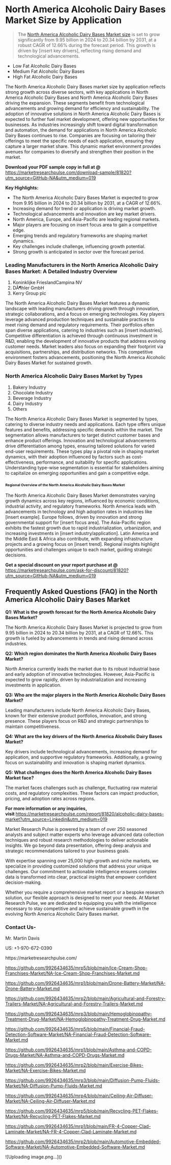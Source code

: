 <h1>North America Alcoholic Dairy Bases Market&nbsp;Size by Application</h1><blockquote><p>The <a href="https://marketresearchpulse.com/download-sample/81820?utm_source=GitHub-NA&amp;utm_medium=019">North America Alcoholic Dairy Bases Market size</a> is set to grow significantly from 9.95 billion in 2024 to 20.34 billion by 2031, at a robust CAGR of 12.66% during the forecast period. This growth is driven by [insert key drivers], reflecting rising demand and technological advancements.</p></blockquote><ul><li>Low Fat Alcoholic Dairy Bases<li> Medium Fat Alcoholic Dairy Bases<li> High Fat Alcoholic Dairy Bases</li></ul><p>The North America Alcoholic Dairy Bases market size by application reflects strong growth across diverse sectors, with key applications in North America Alcoholic Dairy Bases and North America Alcoholic Dairy Bases driving the expansion. These segments benefit from technological advancements and growing demand for efficiency and sustainability. The adoption of innovative solutions in North America Alcoholic Dairy Bases is expected to further fuel market development, offering new opportunities for businesses. As industries increasingly shift toward digital transformation and automation, the demand for applications in North America Alcoholic Dairy Bases continues to rise. Companies are focusing on tailoring their offerings to meet the specific needs of each application, ensuring they capture a larger market share. This dynamic market environment provides avenues for companies to diversify and strengthen their position in the market.</p><p><strong>Download your PDF sample copy in full at @ </strong><a href="https://marketresearchpulse.com/download-sample/81820?utm_source=GitHub-NA&amp;utm_medium=019">https://marketresearchpulse.com/download-sample/81820?utm_source=GitHub-NA&amp;utm_medium=019</a></p><p><strong>Key Highlights: </strong></p><ul><li>The North America Alcoholic Dairy Bases Market is expected to grow from 9.95 billion in 2024 to 20.34 billion by 2031, at a CAGR of 12.66%.</li><li>Increasing demand for trend or application is driving market growth.</li><li>Technological advancements and innovation are key market drivers.</li><li>North America, Europe, and Asia-Pacific are leading regional markets.</li><li>Major players are focusing on insert focus area to gain a competitive edge.</li><li>Emerging trends and regulatory frameworks are shaping market dynamics.</li><li>Key challenges include challenge, influencing growth potential.</li><li>Strong growth is anticipated in sector over the forecast period.</li></ul><h3>Leading Manufacturers in the North America Alcoholic Dairy Bases Market: A Detailed Industry Overview</h3><ol><li>Koninklijke FrieslandCampina NV</li><li>DÃ¶hler GmbH</li><li>Kerry Group plc</li></ol><div class="flex max-w-full flex-col flex-grow"><div class="min-h-8 text-message flex w-full flex-col items-end gap-2 whitespace-normal break-words [.text-message+&amp;]:mt-5" dir="auto" data-message-author-role="assistant" data-message-id="fd8432e4-4910-450d-b182-61b7bfb0a01f" data-message-model-slug="gpt-4o"><div class="flex w-full flex-col gap-1 empty:hidden first:pt-[3px]"><div class="markdown prose w-full break-words dark:prose-invert light"><p>The North America Alcoholic Dairy Bases Market features a dynamic landscape with leading manufacturers driving growth through innovation, strategic collaborations, and a focus on emerging technologies. Key players leverage advanced production techniques and sustainable practices to meet rising demand and regulatory requirements. Their portfolios often span diverse applications, catering to industries such as [insert industries]. Competitive differentiation is achieved through continuous investment in R&amp;D, enabling the development of innovative products that address evolving customer needs. Market leaders also focus on expanding their footprint via acquisitions, partnerships, and distribution networks. This competitive environment fosters advancements, positioning the North America Alcoholic Dairy Bases Market for sustained growth.</p></div></div></div></div><h3>North America Alcoholic Dairy Bases Market by Types</h3><ol><li>Bakery Industry<li> Chocolate Industry<li> Beverage Industry<li> Dairy Industry<li> Others</li></ol><div class="flex max-w-full flex-col flex-grow"><div class="min-h-8 text-message flex w-full flex-col items-end gap-2 whitespace-normal break-words [.text-message+&amp;]:mt-5" dir="auto" data-message-author-role="assistant" data-message-id="084470be-0bb7-4664-bddf-5156b4f41249" data-message-model-slug="gpt-4o-mini"><div class="flex w-full flex-col gap-1 empty:hidden first:pt-[3px]"><div class="markdown prose w-full break-words dark:prose-invert light"><p>The North America Alcoholic Dairy Bases Market is segmented by types, catering to diverse industry needs and applications. Each type offers unique features and benefits, addressing specific demands within the market. The segmentation allows manufacturers to target distinct customer bases and enhance product offerings. Innovation and technological advancements drive differentiation among types, ensuring tailored solutions for varied end-user requirements. These types play a pivotal role in shaping market dynamics, with their adoption influenced by factors such as cost-effectiveness, performance, and suitability for specific applications. Understanding type-wise segmentation is essential for stakeholders aiming to capitalize on emerging opportunities and gain a competitive edge.</p></div></div></div></div><h3><span style="font-size: 11px;">Regional Overview of the North America Alcoholic Dairy Bases Market</span></h3><div class="flex max-w-full flex-col flex-grow"><div class="min-h-8 text-message flex w-full flex-col items-end gap-2 whitespace-normal break-words [.text-message+&amp;]:mt-5" dir="auto" data-message-author-role="assistant" data-message-id="e9038762-ce64-4e30-91c9-9bd413514231" data-message-model-slug="gpt-4o-mini"><div class="flex w-full flex-col gap-1 empty:hidden first:pt-[3px]"><div class="markdown prose w-full break-words dark:prose-invert light"><p>The North America Alcoholic Dairy Bases Market demonstrates varying growth dynamics across key regions, influenced by economic conditions, industrial activity, and regulatory frameworks. North America leads with advancements in technology and high adoption rates in industries like [insert example]. Europe follows, driven by innovation and strong governmental support for [insert focus area]. The Asia-Pacific region exhibits the fastest growth due to rapid industrialization, urbanization, and increasing investments in [insert industry/application]. Latin America and the Middle East &amp; Africa also contribute, with expanding infrastructure projects and a growing focus on [insert trend]. Regional insights highlight opportunities and challenges unique to each market, guiding strategic decisions.</p></div></div></div></div><p><strong>Get a special discount on your report purchase at @ </strong><a href="https://marketresearchpulse.com/ask-for-discount/81820?utm_source=GitHub-NA&amp;utm_medium=019">https://marketresearchpulse.com/ask-for-discount/81820?utm_source=GitHub-NA&amp;utm_medium=019</a></p><h2>Frequently Asked Questions (FAQ) in the North America Alcoholic Dairy Bases Market</h2><p><strong>Q1: What is the growth forecast for the North America Alcoholic Dairy Bases Market?</strong></p><p>The North America Alcoholic Dairy Bases Market is projected to grow from 9.95 billion in 2024 to 20.34 billion by 2031, at a CAGR of 12.66%. This growth is fueled by advancements in trends and rising demand across industries.</p><p><strong>Q2: Which region dominates the North America Alcoholic Dairy Bases Market?</strong></p><p>North America currently leads the market due to its robust industrial base and early adoption of innovative technologies. However, Asia-Pacific is expected to grow rapidly, driven by industrialization and increasing investments in application.</p><p><strong>Q3: Who are the major players in the North America Alcoholic Dairy Bases Market?</strong></p><p>Leading manufacturers include North America Alcoholic Dairy Bases, known for their extensive product portfolios, innovation, and strong presence. These players focus on R&amp;D and strategic partnerships to maintain competitiveness.</p><p><strong>Q4: What are the key drivers of the North America Alcoholic Dairy Bases Market?</strong></p><p>Key drivers include technological advancements, increasing demand for application, and supportive regulatory frameworks. Additionally, a growing focus on sustainability and innovation is shaping market dynamics.</p><p><strong>Q5: What challenges does the North America Alcoholic Dairy Bases Market face?</strong></p><p>The market faces challenges such as challenge, fluctuating raw material costs, and regulatory complexities. These factors can impact production, pricing, and adoption rates across regions.</p><p><strong>For more information or any inquiries, visit&nbsp;</strong><a href="https://marketresearchpulse.com/report/81820/alcoholic-dairy-bases-market?utm_source=Linkedin&utm_medium=019">https://marketresearchpulse.com/report/81820/alcoholic-dairy-bases-market?utm_source=Linkedin&utm_medium=019</a></p><p>Market Research Pulse is powered by a team of over 250 seasoned analysts and subject matter experts who leverage advanced data collection techniques and robust research methodologies to deliver actionable insights. We go beyond data presentation, offering deep analysis and strategic recommendations tailored to your business goals.</p><p>With expertise spanning over 25,000 high-growth and niche markets, we specialize in providing customized solutions that address your unique challenges. Our commitment to actionable intelligence ensures complex data is transformed into clear, practical insights that empower confident decision-making.</p><p>Whether you require a comprehensive market report or a bespoke research solution, our flexible approach is designed to meet your needs. At Market Research Pulse, we are dedicated to equipping you with the intelligence necessary to stay competitive and achieve sustainable growth in the evolving North America Alcoholic Dairy Bases market.</p><h3><strong>Contact Us-</strong></h3><p>Mr. Martin Davis</p><p>US: +1-970-672-0390</p><p>https://marketresearchpulse.com/</p><p><a href="https://github.com/9926434635/mrp5/blob/main/Ice-Cream-Shop-Franchises-Market/NA-Ice-Cream-Shop-Franchises-Market.md">https://github.com/9926434635/mrp5/blob/main/Ice-Cream-Shop-Franchises-Market/NA-Ice-Cream-Shop-Franchises-Market.md</a></p><p><a href="https://github.com/9926434635/mrp1/blob/main/Drone-Battery-Market/NA-Drone-Battery-Market.md">https://github.com/9926434635/mrp1/blob/main/Drone-Battery-Market/NA-Drone-Battery-Market.md</a></p><p><a href="https://github.com/9926434635/mrp2/blob/main/Agricultural-and-Forestry-Trailers-Market/NA-Agricultural-and-Forestry-Trailers-Market.md">https://github.com/9926434635/mrp2/blob/main/Agricultural-and-Forestry-Trailers-Market/NA-Agricultural-and-Forestry-Trailers-Market.md</a></p><p><a href="https://github.com/9926434635/mrp3/blob/main/Hemoglobinopathy-Treatment-Drug-Market/NA-Hemoglobinopathy-Treatment-Drug-Market.md">https://github.com/9926434635/mrp3/blob/main/Hemoglobinopathy-Treatment-Drug-Market/NA-Hemoglobinopathy-Treatment-Drug-Market.md</a></p><p><a href="https://github.com/9926434635/mrp5/blob/main/Financial-Fraud-Detection-Software-Market/NA-Financial-Fraud-Detection-Software-Market.md">https://github.com/9926434635/mrp5/blob/main/Financial-Fraud-Detection-Software-Market/NA-Financial-Fraud-Detection-Software-Market.md</a></p><p><a href="https://github.com/9926434635/mrp1/blob/main/Asthma-and-COPD-Drugs-Market/NA-Asthma-and-COPD-Drugs-Market.md">https://github.com/9926434635/mrp1/blob/main/Asthma-and-COPD-Drugs-Market/NA-Asthma-and-COPD-Drugs-Market.md</a></p><p><a href="https://github.com/9926434635/mrp2/blob/main/Exercise-Bikes-Market/NA-Exercise-Bikes-Market.md">https://github.com/9926434635/mrp2/blob/main/Exercise-Bikes-Market/NA-Exercise-Bikes-Market.md</a></p><p><a href="https://github.com/9926434635/mrp3/blob/main/Diffusion-Pump-Fluids-Market/NA-Diffusion-Pump-Fluids-Market.md">https://github.com/9926434635/mrp3/blob/main/Diffusion-Pump-Fluids-Market/NA-Diffusion-Pump-Fluids-Market.md</a></p><p><a href="https://github.com/9926434635/mrp4/blob/main/Ceiling-Air-Diffuser-Market/NA-Ceiling-Air-Diffuser-Market.md">https://github.com/9926434635/mrp4/blob/main/Ceiling-Air-Diffuser-Market/NA-Ceiling-Air-Diffuser-Market.md</a></p><p><a href="https://github.com/9926434635/mrp5/blob/main/Recycling-PET-Flakes-Market/NA-Recycling-PET-Flakes-Market.md">https://github.com/9926434635/mrp5/blob/main/Recycling-PET-Flakes-Market/NA-Recycling-PET-Flakes-Market.md</a></p><p><a href="https://github.com/9926434635/mrp1/blob/main/FR-4-Copper-Clad-Laminate-Market/NA-FR-4-Copper-Clad-Laminate-Market.md">https://github.com/9926434635/mrp1/blob/main/FR-4-Copper-Clad-Laminate-Market/NA-FR-4-Copper-Clad-Laminate-Market.md</a></p><p><a href="https://github.com/9926434635/mrp2/blob/main/Automotive-Embedded-Software-Market/NA-Automotive-Embedded-Software-Market.md">https://github.com/9926434635/mrp2/blob/main/Automotive-Embedded-Software-Market/NA-Automotive-Embedded-Software-Market.md</a></p>
![Uploading image.png…]()
